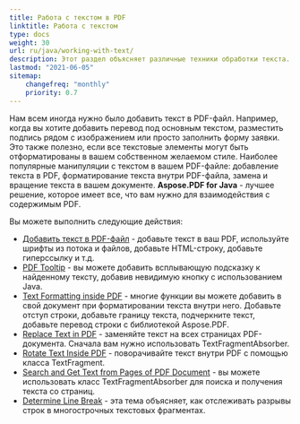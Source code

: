 ```yaml
---
title: Работа с текстом в PDF
linktitle: Работа с текстом
type: docs
weight: 30
url: ru/java/working-with-text/
description: Этот раздел объясняет различные техники обработки текста. Узнайте, как добавлять, заменять, вращать, искать текст с использованием Aspose.PDF и Java.
lastmod: "2021-06-05"
sitemap:
    changefreq: "monthly"
    priority: 0.7
---
```


Нам всем иногда нужно было добавить текст в PDF-файл. Например, когда вы хотите добавить перевод под основным текстом, разместить подпись рядом с изображением или просто заполнить форму заявки. Это также полезно, если все текстовые элементы могут быть отформатированы в вашем собственном желаемом стиле. Наиболее популярные манипуляции с текстом в вашем PDF-файле: добавление текста в PDF, форматирование текста внутри PDF-файла, замена и вращение текста в вашем документе. **Aspose.PDF for Java** - лучшее решение, которое имеет все, что вам нужно для взаимодействия с содержимым PDF.

Вы можете выполнить следующие действия:

- [Добавить текст в PDF-файл](/pdf/java/add-text-to-pdf-file/) - добавьте текст в ваш PDF, используйте шрифты из потока и файлов, добавьте HTML-строку, добавьте гиперссылку и т.д.
- [PDF Tooltip](/pdf/java/pdf-tooltip/) - вы можете добавить всплывающую подсказку к найденному тексту, добавив невидимую кнопку с использованием Java.
- [Text Formatting inside PDF](/pdf/java/text-formatting-inside-pdf/) - многие функции вы можете добавить в свой документ при форматировании текста внутри него. Добавьте отступ строки, добавьте границу текста, подчеркните текст, добавьте перевод строки с библиотекой Aspose.PDF.
- [Replace Text in PDF](/pdf/java/replace-text-in-pdf/) - заменяйте текст на всех страницах PDF-документа. Сначала вам нужно использовать TextFragmentAbsorber.
- [Rotate Text Inside PDF](/pdf/java/rotate-text-inside-pdf/) - поворачивайте текст внутри PDF с помощью класса TextFragment.
- [Search and Get Text from Pages of PDF Document](/pdf/java/search-and-get-text-from-pdf/) - вы можете использовать класс TextFragmentAbsorber для поиска и получения текста со страниц.
- [Determine Line Break](/pdf/java/determine-line-break/) - эта тема объясняет, как отслеживать разрывы строк в многострочных текстовых фрагментах.